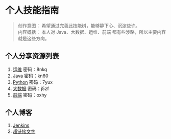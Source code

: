 # 个人技能指南  

> 创作意图： 希望通过完善此技能树，能够静下心、沉淀些许。<br>
> 内容概括： 本人对 Java、大数据、运维、前端 都有些涉略，所以主要内容就是这些方向。

## 个人分享资源列表
1. [运维](https://pan.baidu.com/s/1edH75gJyHW0wB1PySIulrw?_blank)    密码：8nkq
2. [Java](https://pan.baidu.com/s/1m3Yz9PRama3zXvSvkAlCJA)    密码：kn60
3. [Python](https://pan.baidu.com/s/1Y5vwqpSn-86fevjn0Rdhsg)  密码：7yux
4. [大数据](https://pan.baidu.com/s/1zU_i1W8rH-ZeAErNxIT-gQ)  密码：j5zf
5. [前端](https://pan.baidu.com/s/1xM9pe13d7ssXEJpQjAYx0w)    密码：oxhy


## 个人博客
1. [Jenkins](https://blog.csdn.net/davis_dxs/article/category/8087007)
2. [超链接文字](https://blog.csdn.net/davis_dxs/article/category/8087007:target=&quot;_blank&quot;)
